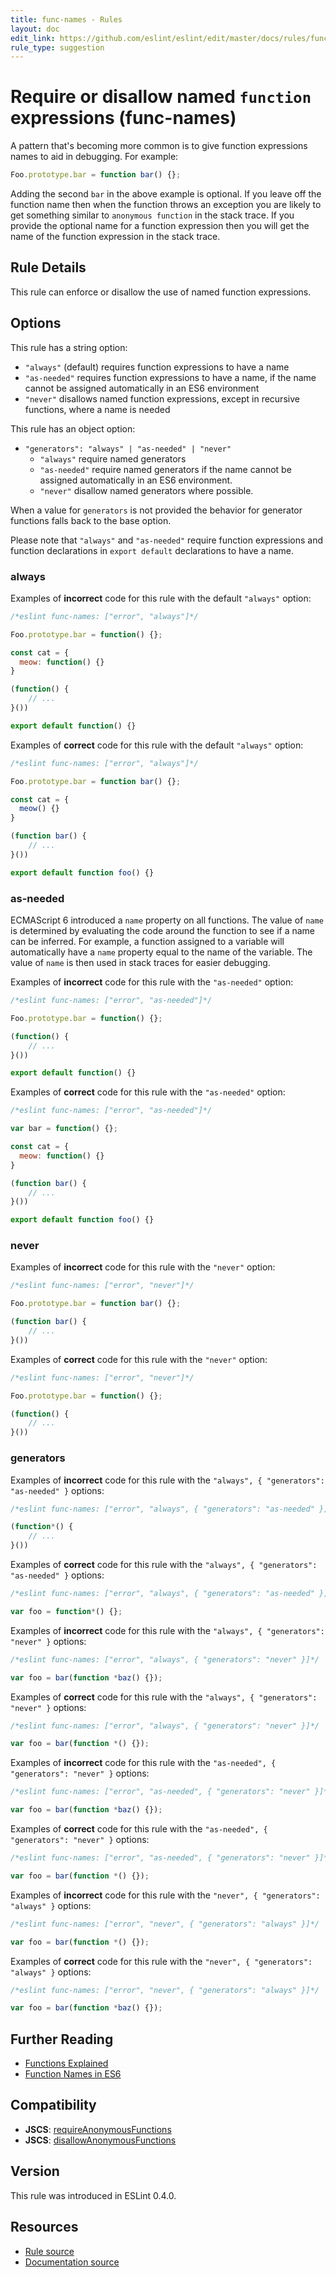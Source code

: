```yaml
---
title: func-names - Rules
layout: doc
edit_link: https://github.com/eslint/eslint/edit/master/docs/rules/func-names.md
rule_type: suggestion
---
```

<!-- Note: No pull requests accepted for this file. See README.md in the root directory for details. -->

# Require or disallow named `function` expressions (func-names)

A pattern that's becoming more common is to give function expressions names to aid in debugging. For example:

```js
Foo.prototype.bar = function bar() {};
```

Adding the second `bar` in the above example is optional.  If you leave off the function name then when the function throws an exception you are likely to get something similar to `anonymous function` in the stack trace.  If you provide the optional name for a function expression then you will get the name of the function expression in the stack trace.

## Rule Details

This rule can enforce or disallow the use of named function expressions.

## Options

This rule has a string option:

* `"always"` (default) requires function expressions to have a name
* `"as-needed"` requires function expressions to have a name, if the name cannot be assigned automatically in an ES6 environment
* `"never"` disallows named function expressions, except in recursive functions, where a name is needed

This rule has an object option:

* `"generators": "always" | "as-needed" | "never"`
    * `"always"` require named generators
    * `"as-needed"` require named generators if the name cannot be assigned automatically in an ES6 environment.
    * `"never"` disallow named generators where possible.

When a value for `generators` is not provided the behavior for generator functions falls back to the base option.

Please note that `"always"` and `"as-needed"` require function expressions and function declarations in `export default` declarations to have a name.

### always

Examples of **incorrect** code for this rule with the default `"always"` option:

```js
/*eslint func-names: ["error", "always"]*/

Foo.prototype.bar = function() {};

const cat = {
  meow: function() {}
}

(function() {
    // ...
}())

export default function() {}
```

Examples of **correct** code for this rule with the default `"always"` option:

```js
/*eslint func-names: ["error", "always"]*/

Foo.prototype.bar = function bar() {};

const cat = {
  meow() {}
}

(function bar() {
    // ...
}())

export default function foo() {}
```

### as-needed

ECMAScript 6 introduced a `name` property on all functions. The value of `name` is determined by evaluating the code around the function to see if a name can be inferred. For example, a function assigned to a variable will automatically have a `name` property equal to the name of the variable. The value of `name` is then used in stack traces for easier debugging.

Examples of **incorrect** code for this rule with the `"as-needed"` option:

```js
/*eslint func-names: ["error", "as-needed"]*/

Foo.prototype.bar = function() {};

(function() {
    // ...
}())

export default function() {}
```

Examples of **correct** code for this rule with the `"as-needed"` option:

```js
/*eslint func-names: ["error", "as-needed"]*/

var bar = function() {};

const cat = {
  meow: function() {}
}

(function bar() {
    // ...
}())

export default function foo() {}
```

### never

Examples of **incorrect** code for this rule with the `"never"` option:

```js
/*eslint func-names: ["error", "never"]*/

Foo.prototype.bar = function bar() {};

(function bar() {
    // ...
}())
```

Examples of **correct** code for this rule with the `"never"` option:

```js
/*eslint func-names: ["error", "never"]*/

Foo.prototype.bar = function() {};

(function() {
    // ...
}())
```

### generators

Examples of **incorrect** code for this rule with the `"always", { "generators": "as-needed" }` options:

```js
/*eslint func-names: ["error", "always", { "generators": "as-needed" }]*/

(function*() {
    // ...
}())
```

Examples of **correct** code for this rule with the `"always", { "generators": "as-needed" }` options:

```js
/*eslint func-names: ["error", "always", { "generators": "as-needed" }]*/

var foo = function*() {};
```

Examples of **incorrect** code for this rule with the `"always", { "generators": "never" }` options:

```js
/*eslint func-names: ["error", "always", { "generators": "never" }]*/

var foo = bar(function *baz() {});
```

Examples of **correct** code for this rule with the `"always", { "generators": "never" }` options:

```js
/*eslint func-names: ["error", "always", { "generators": "never" }]*/

var foo = bar(function *() {});
```

Examples of **incorrect** code for this rule with the `"as-needed", { "generators": "never" }` options:

```js
/*eslint func-names: ["error", "as-needed", { "generators": "never" }]*/

var foo = bar(function *baz() {});
```

Examples of **correct** code for this rule with the `"as-needed", { "generators": "never" }` options:

```js
/*eslint func-names: ["error", "as-needed", { "generators": "never" }]*/

var foo = bar(function *() {});
```

Examples of **incorrect** code for this rule with the `"never", { "generators": "always" }` options:

```js
/*eslint func-names: ["error", "never", { "generators": "always" }]*/

var foo = bar(function *() {});
```

Examples of **correct** code for this rule with the `"never", { "generators": "always" }` options:

```js
/*eslint func-names: ["error", "never", { "generators": "always" }]*/

var foo = bar(function *baz() {});
```

## Further Reading

* [Functions Explained](http://markdaggett.com/blog/2013/02/15/functions-explained/)
* [Function Names in ES6](http://2ality.com/2015/09/function-names-es6.html)

## Compatibility

* **JSCS**: [requireAnonymousFunctions](https://jscs-dev.github.io/rule/requireAnonymousFunctions)
* **JSCS**: [disallowAnonymousFunctions](https://jscs-dev.github.io/rule/disallowAnonymousFunctions)

## Version

This rule was introduced in ESLint 0.4.0.

## Resources

* [Rule source](https://github.com/eslint/eslint/tree/master/lib/rules/func-names.js)
* [Documentation source](https://github.com/eslint/eslint/tree/master/docs/rules/func-names.md)
